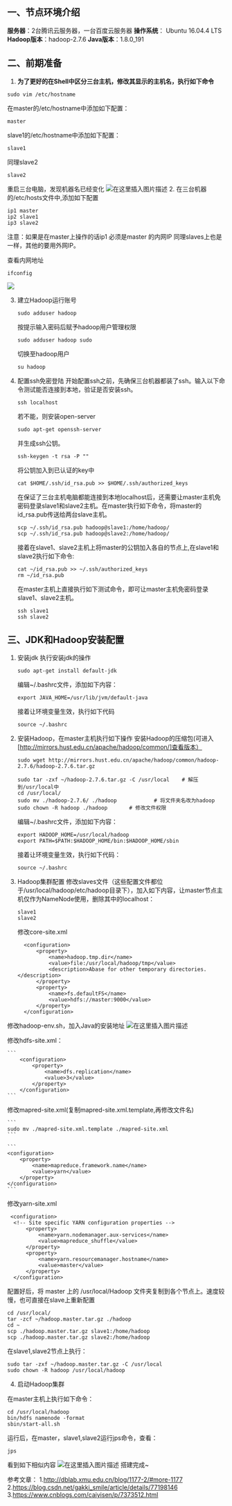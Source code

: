 ﻿## 一、节点环境介绍
**服务器**：2台腾讯云服务器，一台百度云服务器
**操作系统**： Ubuntu 16.04.4 LTS
**Hadoop版本**：hadoop-2.7.6
**Java版本**：1.8.0_191

## 二、前期准备

 

 1. **为了更好的在Shell中区分三台主机，修改其显示的主机名，执行如下命令**

```
sudo vim /etc/hostname
```
在master的/etc/hostname中添加如下配置：

```
master
```
slave1的/etc/hostname中添加如下配置：

```
slave1
```
同理slave2
```
slave2
```
重启三台电脑，发现机器名已经变化
![在这里插入图片描述](https://img-blog.csdnimg.cn/20190224145521794.png)
 2. 在三台机器的/etc/hosts文件中,添加如下配置

```
ip1 master
ip2 slave1
ip3 slave2
```
注意：如果是在master上操作的话ip1 必须是master 的内网IP 同理slaves上也是一样，其他的要用外网IP。

查看内网地址

```
ifconfig
```
![](https://img-blog.csdnimg.cn/20190224151054741.png?x-oss-process=image/watermark,type_ZmFuZ3poZW5naGVpdGk,shadow_10,text_aHR0cHM6Ly9ibG9nLmNzZG4ubmV0L3dlaXhpbl80Mzg2MDgwMA==,size_16,color_FFFFFF,t_70)

 3. 建立Hadoop运行账号
	

	```
	sudo adduser hadoop
	```
	按提示输入密码后赋予hadoop用户管理权限
	

	```
	sudo adduser hadoop sudo
	```
	切换至hadoop用户
	

	```
	su hadoop
	```


 4. 配置ssh免密登陆
	开始配置ssh之前，先确保三台机器都装了ssh。输入以下命令测试能否连接到本地，验证是否安装ssh。 
	
	```
	ssh localhost
	```
	若不能，则安装open-server

	```
	sudo apt-get openssh-server
	```
	并生成ssh公钥。
	
	```
	ssh-keygen -t rsa -P ""
	```
	将公钥加入到已认证的key中

	```
	cat $HOME/.ssh/id_rsa.pub >> $HOME/.ssh/authorized_keys
	```
	在保证了三台主机电脑都能连接到本地localhost后，还需要让master主机免密码登录slave1和slave2主机。在master执行如下命令，将master的id_rsa.pub传送给两台slave主机。
	

	```
	scp ~/.ssh/id_rsa.pub hadoop@slave1:/home/hadoop/
	scp ~/.ssh/id_rsa.pub hadoop@slave2:/home/hadoop/
	```
	接着在slave1、slave2主机上将master的公钥加入各自的节点上,在slave1和slave2执行如下命令:
	

	```
	cat ~/id_rsa.pub >> ~/.ssh/authorized_keys
    rm ~/id_rsa.pub
	```
	在master主机上直接执行如下测试命令，即可让master主机免密码登录slave1、slave2主机。
	

	```
	ssh slave1
	ssh slave2
	```

## 三、JDK和Hadoop安装配置
	

 1. 安装jdk
 	执行安装jdk的操作
	```
	sudo apt-get install default-jdk
	```
	编辑~/.bashrc文件，添加如下内容：
	

	```
	export JAVA_HOME=/usr/lib/jvm/default-java
	```
	接着让环境变量生效，执行如下代码

	```
	source ~/.bashrc
	```

 2. 安装Hadoop，在master主机执行如下操作
	安装Hadoop的压缩包(可进入[http://mirrors.hust.edu.cn/apache/hadoop/common/]查看版本）
	 
	```
	sudo wget http://mirrors.hust.edu.cn/apache/hadoop/common/hadoop-2.7.6/hadoop-2.7.6.tar.gz
	```
	

	```
	sudo tar -zxf ~/hadoop-2.7.6.tar.gz -C /usr/local    # 解压到/usr/local中
    cd /usr/local/
    sudo mv ./hadoop-2.7.6/ ./hadoop            # 将文件夹名改为hadoop
    sudo chown -R hadoop ./hadoop       # 修改文件权限
	```
	编辑~/.bashrc文件，添加如下内容：
	

	```
	export HADOOP_HOME=/usr/local/hadoop
	export PATH=$PATH:$HADOOP_HOME/bin:$HADOOP_HOME/sbin
	```
	接着让环境变量生效，执行如下代码：

	```
	source ~/.bashrc
	```

3. Hadoop集群配置
	修改slaves文件（这些配置文件都位于/usr/local/hadoop/etc/hadoop目录下），加入如下内容，让master节点主机仅作为NameNode使用，删除其中的localhost：

	```
	slave1
	slave2
	```

	修改core-site.xml
	
	```
	  <configuration>
	      <property>
	          <name>hadoop.tmp.dir</name>
	          <value>file:/usr/local/hadoop/tmp</value>
	          <description>Abase for other temporary directories.</description>
	      </property>
	      <property>
	          <name>fs.defaultFS</name>
	          <value>hdfs://master:9000</value>
	      </property>
	  </configuration>
	```

修改hadoop-env.sh，加入Java的安装地址
![在这里插入图片描述](https://img-blog.csdnimg.cn/20190225100112911.png)

	
修改hdfs-site.xml：
	

	```
		<configuration>
	  		<property>
	    		<name>dfs.replication</name>
	        	<value>3</value>
	  		</property>
		</configuration>
	```
修改mapred-site.xml(复制mapred-site.xml.template,再修改文件名)
	

	```
	sudo mv ./mapred-site.xml.template ./mapred-site.xml
	```

	```
	<configuration>
		<property>
        	<name>mapreduce.framework.name</name>
        	<value>yarn</value>
		</property>
	</configuration>
	```

修改yarn-site.xml
	

```
 <configuration>
  <!-- Site specific YARN configuration properties -->
      <property>
          <name>yarn.nodemanager.aux-services</name>
          <value>mapreduce_shuffle</value>
      </property>
      <property>
          <name>yarn.resourcemanager.hostname</name>
          <value>master</value>
      </property>
  </configuration>
```
	
配置好后，将 master 上的 /usr/local/Hadoop 文件夹复制到各个节点上。速度较慢，也可直接在slave上重新配置

```
cd /usr/local/
tar -zcf ~/hadoop.master.tar.gz ./hadoop
cd ~
scp ./hadoop.master.tar.gz slave1:/home/hadoop
scp ./hadoop.master.tar.gz slave2:/home/hadoop
```
在slave1,slave2节点上执行：

```
sudo tar -zxf ~/hadoop.master.tar.gz -C /usr/local
sudo chown -R hadoop /usr/local/hadoop
```

4. 启动Hadoop集群

在master主机上执行如下命令：

```
cd /usr/local/hadoop
bin/hdfs namenode -format
sbin/start-all.sh
```
运行后，在master，slave1,slave2运行jps命令，查看：

```
jps
```
看到如下相似内容
![在这里插入图片描述](https://img-blog.csdnimg.cn/20190225100312918.png)
搭建完成~


参考文章：
1.http://dblab.xmu.edu.cn/blog/1177-2/#more-1177
2.https://blog.csdn.net/gakki_smile/article/details/77198146
3.https://www.cnblogs.com/caiyisen/p/7373512.html
